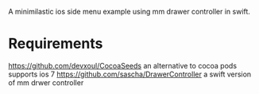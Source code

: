 A minimilastic ios side menu example using mm drawer controller in swift.
# Requirements 
https://github.com/devxoul/CocoaSeeds an alternative to cocoa pods supports ios 7
https://github.com/sascha/DrawerController a swift version of mm drwer controller
 
